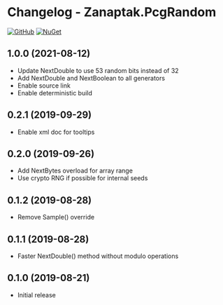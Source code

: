 # Changelog - Zanaptak.PcgRandom

[![GitHub](https://img.shields.io/badge/-github-gray?logo=github)](https://github.com/zanaptak/PcgRandom) [![NuGet](https://img.shields.io/nuget/v/Zanaptak.PcgRandom?logo=nuget)](https://www.nuget.org/packages/Zanaptak.PcgRandom)

## 1.0.0 (2021-08-12)

- Update NextDouble to use 53 random bits instead of 32
- Add NextDouble and NextBoolean to all generators
- Enable source link
- Enable deterministic build

## 0.2.1 (2019-09-29)

- Enable xml doc for tooltips

## 0.2.0 (2019-09-26)

- Add NextBytes overload for array range
- Use crypto RNG if possible for internal seeds

## 0.1.2 (2019-08-28)

- Remove Sample() override

## 0.1.1 (2019-08-28)

- Faster NextDouble() method without modulo operations

## 0.1.0 (2019-08-21)

- Initial release
